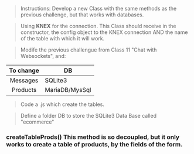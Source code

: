 > Instructions: Develop a new Class with the same methods as the previous challenge, but that works with databases.

> Using __KNEX__ for the connection. This Class should receive in the constructor, the config object to the KNEX connection AND the name of the table with which it will work.

> Modife the previous challengue from Class 11 "Chat with Websockets", and:

| To change | DB             |
| :-------: | -------------- |
| Messages  | SQLite3        |
| Products  | MariaDB/MysSql |

> Code a .js which create the tables.

> Define a folder DB to store the SQLite3 Data Base called "ecommerce" 


### createTableProds() This method is so decoupled, but it only works to create a table of products, by the fields of the form. 
